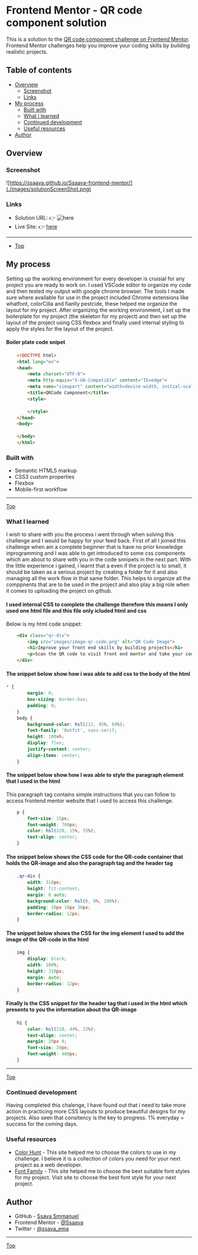 # Frontend Mentor - QR code component solution

This is a solution to the [QR code component challenge on Frontend Mentor](https://www.frontendmentor.io/challenges/qr-code-component-iux_sIO_H). Frontend Mentor challenges help you improve your coding skills by building realistic projects. 

## Table of contents

- [Overview](#overview)
  - [Screenshot](#screenshot)
  - [Links](#links)
- [My process](#my-process)
  - [Built with](#built-with)
  - [What I learned](#what-i-learned)
  - [Continued development](#continued-development)
  - [Useful resources](#useful-resources)
- [Author](#author)

## Overview


### Screenshot

![https://ssaava.github.io/Ssaava-frontend-mentor/](./images/solutionScreenShot.png)



### Links

- Solution URL: 👉 ![here](https://github.com/Ssaava/Ssaava-frontend-mentor)
- Live Site: 👉 [here](https://ssaava.github.io/Ssaava-frontend-mentor/)
***
- [Top](#top)
## My process
Setting up the working environment for every developer is cruisial for any project you are ready to work on. I used VSCode editor to organize my code and then tested my output with google chrome browser. The tools I made sure where available for use in the project included Chrome extensions like whatfont, colorCilla and fianlly pestcide, these helped me organize the layout for my project.
After organizing the working environment, I set up the boilerplate for my project (the skeleton for my project) and then set up the layout of the project using CSS flexbox and finally used internal styling to apply the styles for the layout of the project.
#### Boiler plate code snipet
``` html
	<!DOCTYPE html>
	<html lang="en">
	<head>
	    <meta charset="UTF-8">
	    <meta http-equiv="X-UA-Compatible" content="IE=edge">
	    <meta name="viewport" content="width=device-width, initial-scale=1.0">
	    <title>QRCode Component</title>
	    <style>

	    </style>
	</head>
	<body>

	</body>
	</html>
```
 
### Built with

- Semantic HTML5 markup
- CSS3 custom properties
- Flexbox
- Mobile-first workflow
***
 [Top](#top)

### What I learned

I wish to share with you the process i went through when solving this challenge and I would be happy for your feed back.
First of all I joined this challenge when am a complete beginner that is have no prior knowledge inprogramming and I was able to get introduced to some css components which am about to share with you in the code snnipets in the next part.
With the little experience i gained, i learnt that a even if the project is to small, it should be taken as a serious project by creating a folder for it
and also managing all the work flow in that same folder. This helps to organize all the comppnents that are to be used in the project and also play a big role when it comes to uploading the project on github.

#### I used internal CSS to complete the challenge therefore this means I only used one html file and this file only icluded html and css
Below is my html code snippet:
```html
	<div class="qr-div">
		<img src="images/image-qr-code.png" alt="QR Code Image">
		<h1>Improve your front end skills by building projects</h1>
		<p>Scan the QR code to visit front end mentor and take your coding skills to the next level</p>
	</div>
```
#### The snippet below show how i was able to add css to the body of the html

```css 
* {
		margin: 0;
		box-sizing: border-box;
		padding: 0;
	}
    body {
		background-color: hsl(212, 45%, 89%);
		font-family: 'Outfit', sans-serif;
		height: 100vh;
		display: flex;
		justify-content: center;
		align-items: center;
	}
```
#### The snippet below show how I was able to style the paragraph element that I used in the html
This paragraph tag contains simple instructions that you can follow to access frontend mentor website that I used to access this challenge.
```css 
	p {
		font-size: 15px;
		font-weight: 700px;
		color: hsl(220, 15%, 55%);
		text-align: center;
	}
```
#### The snippet below shows the CSS code for the QR-code container that holds the QR-image and also the paragraph tag and the header tag
```css 
	.qr-div {
		width: 310px;
		height: fit-content;
		margin: 0 auto;
		background-color: hsl(0, 0%, 100%);
		padding: 10px 10px 30px;
		border-radius: 12px;
	}
```
#### The snippet below shows the CSS for the img element I used to add the image of the QR-code in the html
```css 
	img {
		display: block;
		width: 100%;
		height: 310px;
		margin: auto;
		border-radius: 12px;
	}
```
#### Finally is the CSS snippet for the  header tag that i used in the html which presents to you the information about the QR-image
```css 
	h1 {
		color: hsl(218, 44%, 22%);
		text-align: center;
		margin: 20px 0;
		font-size: 20px;
		font-weight: 400px;
	}
```
***
 [Top](#top)

### Continued development

Having completed this chalenge, I have found out that i need to take more action in practicing more CSS layouts to produce beautiful designs for my projects. Also seen that consitency is the key to progress. 1% everyday = success for the coming days.


### Useful resources

- [Color Hunt]([https://www.example.com](https://colorhunt.co/)) - This site helped me to choose the colors to use in my challenge. I believe it is a collection of colors you need for your next project as a web developer.
- [Font Family]([https://www.example.com](https://fonts.google.com/)) - This site helped me to choose the bext suitable font styles for my project. Visit site to choose the best font style for your next project.

## Author

- GitHub - [Ssava Smmanuel](https://ssaava.github.io/ssavamiles/)
- Frontend Mentor - [@Ssaava](https://www.frontendmentor.io/profile/Ssaava)
- Twitter - [@ssava_ema](https://twitter.com/ssava_ema)
***
 [Top](#top)
